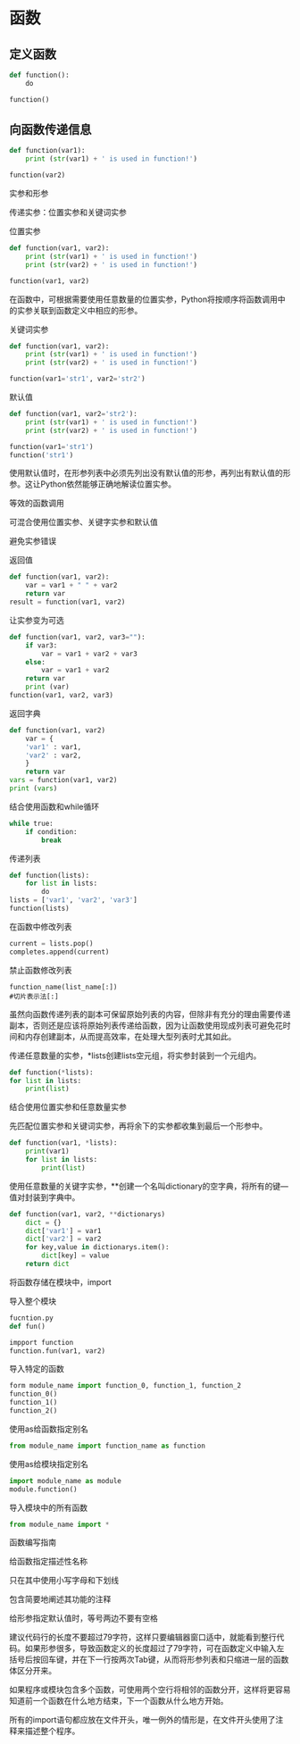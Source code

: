 # 函数

## 定义函数

```py
def function():
    do

function()
```

## 向函数传递信息

```py
def function(var1):
    print (str(var1) + ' is used in function!')

function(var2)
```

实参和形参

传递实参：位置实参和关键词实参

位置实参

```py
def function(var1, var2):
    print (str(var1) + ' is used in function!')
    print (str(var2) + ' is used in function!')

function(var1, var2)
```

在函数中，可根据需要使用任意数量的位置实参，Python将按顺序将函数调用中的实参关联到函数定义中相应的形参。

关键词实参

```py
def function(var1, var2):
    print (str(var1) + ' is used in function!')
    print (str(var2) + ' is used in function!')

function(var1='str1', var2='str2')
```

默认值

```py
def function(var1, var2='str2'):
    print (str(var1) + ' is used in function!')
    print (str(var2) + ' is used in function!')

function(var1='str1')
function('str1')
```

使用默认值时，在形参列表中必须先列出没有默认值的形参，再列出有默认值的形参。这让Python依然能够正确地解读位置实参。

等效的函数调用

可混合使用位置实参、关键字实参和默认值

避免实参错误

返回值

```py
def function(var1, var2):
    var = var1 + " " + var2
    return var
result = function(var1, var2)
```

让实参变为可选

```py
def function(var1, var2, var3=""):
    if var3:
        var = var1 + var2 + var3
    else:
        var = var1 + var2
    return var
    print (var)
function(var1, var2, var3)
```

返回字典

```py
def function(var1, var2)
    var = {
    'var1' : var1,
    'var2' : var2,
    }
    return var
vars = function(var1, var2)
print (vars)
```

结合使用函数和while循环

```py
while true:
    if condition:
        break
```

传递列表

```py
def function(lists):
    for list in lists:
        do
lists = ['var1', 'var2', 'var3']
function(lists)
```

在函数中修改列表

```py
current = lists.pop()
completes.append(current)
```

禁止函数修改列表

```
function_name(list_name[:])
#切片表示法[:]
```

虽然向函数传递列表的副本可保留原始列表的内容，但除非有充分的理由需要传递副本，否则还是应该将原始列表传递给函数，因为让函数使用现成列表可避免花时间和内存创建副本，从而提高效率，在处理大型列表时尤其如此。

传递任意数量的实参，\*lists创建lists空元组，将实参封装到一个元组内。

```py
def function(*lists):
for list in lists:
    print(list)
```

结合使用位置实参和任意数量实参

先匹配位置实参和关键词实参，再将余下的实参都收集到最后一个形参中。

```py
def function(var1, *lists):
    print(var1)
    for list in lists:
        print(list)
```

使用任意数量的关键字实参，\*\*创建一个名叫dictionary的空字典，将所有的键—值对封装到字典中。

```py
def function(var1, var2, **dictionarys)
    dict = {}
    dict['var1'] = var1
    dict['var2'] = var2
    for key,value in dictionarys.item():
        dict[key] = value
    return dict
```

将函数存储在模块中，import

导入整个模块

```py
fucntion.py
def fun()

impport function
function.fun(var1, var2)
```

导入特定的函数

```py
form module_name import function_0, function_1, function_2
function_0()
function_1()
function_2()
```

使用as给函数指定别名

```py
from module_name import function_name as function
```

使用as给模块指定别名

```py
import module_name as module
module.function()
```

导入模块中的所有函数

```py
from module_name import *
```

函数编写指南

给函数指定描述性名称

只在其中使用小写字母和下划线

包含简要地阐述其功能的注释

给形参指定默认值时，等号两边不要有空格

建议代码行的长度不要超过79字符，这样只要编辑器窗口适中，就能看到整行代码。如果形参很多，导致函数定义的长度超过了79字符，可在函数定义中输入左括号后按回车键，并在下一行按两次Tab键，从而将形参列表和只缩进一层的函数体区分开来。

如果程序或模块包含多个函数，可使用两个空行将相邻的函数分开，这样将更容易知道前一个函数在什么地方结束，下一个函数从什么地方开始。

所有的import语句都应放在文件开头，唯一例外的情形是，在文件开头使用了注释来描述整个程序。

